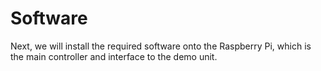 # Software

Next, we will install the required software onto the Raspberry Pi, which is the main controller and interface to the demo unit.

